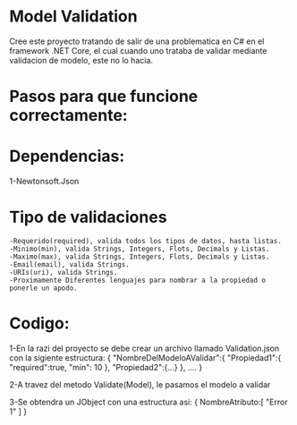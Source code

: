 # Model Validation
Cree este proyecto tratando de salir de una problematica en C# en el framework .NET Core, el cual cuando uno trataba de validar mediante validacion de modelo, este no lo hacia. 

# Pasos para que funcione correctamente:

# Dependencias:
  1-Newtonsoft.Json
  
# Tipo de validaciones
	-Requerido(required), valida todos los tipos de datos, hasta listas.
	-Minimo(min), valida Strings, Integers, Flots, Decimals y Listas.
	-Maximo(max), valida Strings, Integers, Flots, Decimals y Listas.
	-Email(email), valida Strings.
	-URIs(uri), valida Strings.
	-Proximamente Diferentes lenguajes para nombrar a la propiedad o ponerle un apodo.

# Codigo:
  1-En la razi del proyecto se debe crear un archivo llamado Validation.json con la sigiente estructura:
  {
  	"NombreDelModeloAValidar":{
		"Propiedad1":{
			"required":true,
			"min": 10
		},
		"Propiedad2":{...}
	},
	....
  }

  2-A travez del metodo Validate(Model), le pasamos el modelo a validar
  
  3-Se obtendra un JObject con una estructura asi:
  {
    NombreAtributo:[ "Error 1" ]
  }
